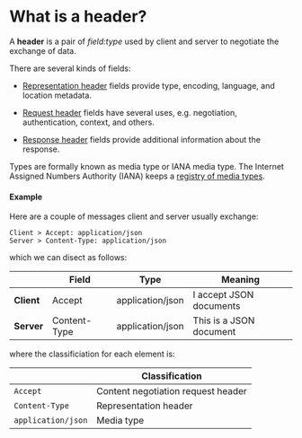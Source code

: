# What is a header?

A **header** is a pair of *field:type* used by client and server to negotiate the exchange of data.

There are several kinds of fields:

- [Representation header](https://datatracker.ietf.org/doc/html/rfc7231#section-3.1) fields
  provide type, encoding, language, and location metadata.

- [Request header](https://datatracker.ietf.org/doc/html/rfc7231#section-5) fields have several
  uses, e.g. negotiation, authentication, context, and others.

- [Response header](https://datatracker.ietf.org/doc/html/rfc7231#section-7) fields provide
  additional information about the response.

Types are formally known as media type or IANA media type. The Internet Assigned Numbers
Authority (IANA) keeps a
[registry of media types](https://www.iana.org/assignments/media-types/media-types.xhtml).

#### Example

Here are a couple of messages client and server usually exchange:
```
Client > Accept: application/json
Server > Content-Type: application/json
```

which we can disect as follows:

|  | Field | Type | Meaning |
|----|---|---|---|
| **Client** | Accept | application/json | I accept JSON documents |
| **Server** | Content-Type | application/json | This is a JSON document |

where the classificiation for each element is:

| | Classification |
|-|-|
| `Accept` | Content negotiation request header |
| `Content-Type` | Representation header |
| `application/json` | Media type |
